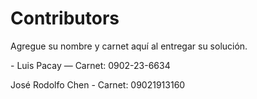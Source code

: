 # Contributors

Agregue su nombre y carnet aquí al entregar su solución.

\- Luis Pacay — Carnet: 0902-23-6634



José Rodolfo Chen - Carnet: 09021913160
